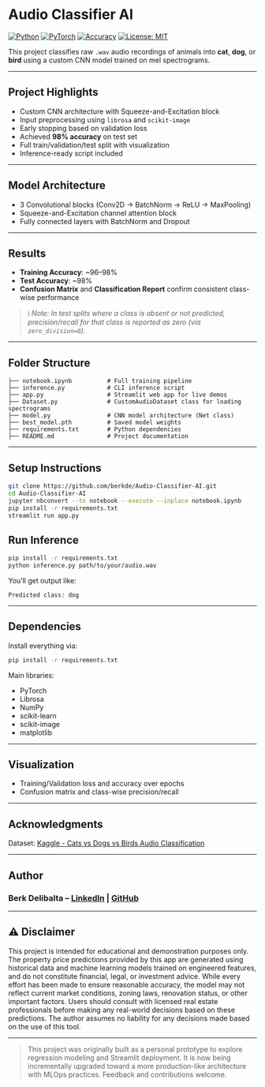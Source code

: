 # Audio Classifier AI

[![Python](https://img.shields.io/badge/python-3.12.4-blue.svg)](https://www.python.org/)
[![PyTorch](https://img.shields.io/badge/PyTorch-2.6.0-red)](https://pytorch.org/)
[![Accuracy](https://img.shields.io/badge/Test%20Accuracy-98%25-brightgreen)]()
[![License: MIT](https://img.shields.io/badge/License-MIT-yellow.svg)](https://opensource.org/licenses/MIT)


This project classifies raw `.wav` audio recordings of animals into **cat**, **dog**, or **bird** using a custom CNN model trained on mel spectrograms.


---

##  Project Highlights

-  Custom CNN architecture with Squeeze-and-Excitation block
-  Input preprocessing using `librosa` and `scikit-image`
-  Early stopping based on validation loss
-  Achieved **98% accuracy** on test set
-  Full train/validation/test split with visualization
-  Inference-ready script included

---

##  Model Architecture

- 3 Convolutional blocks (Conv2D → BatchNorm → ReLU → MaxPooling)
- Squeeze-and-Excitation channel attention block
- Fully connected layers with BatchNorm and Dropout

---

##  Results

- **Training Accuracy**: ~96–98%
- **Test Accuracy**: ~98%
- **Confusion Matrix** and **Classification Report** confirm consistent class-wise performance

> ℹ️ *Note: In test splits where a class is absent or not predicted, precision/recall for that class is reported as zero (via `zero_division=0`).*

---

## Folder Structure

```
├── notebook.ipynb          # Full training pipeline
├── inference.py            # CLI inference script
├── app.py                  # Streamlit web app for live demos
├── Dataset.py              # CustomAudioDataset class for loading spectrograms
├── model.py                # CNN model architecture (Net class)
├── best_model.pth          # Saved model weights
├── requirements.txt        # Python dependencies
├── README.md               # Project documentation
```


---


## Setup Instructions

```bash
git clone https://github.com/berkde/Audio-Classifier-AI.git
cd Audio-Classifier-AI
jupyter nbconvert --to notebook --execute --inplace notebook.ipynb
pip install -r requirements.txt
streamlit run app.py
```


##  Run Inference

```bash
pip install -r requirements.txt
python inference.py path/to/your/audio.wav
```

You’ll get output like:
```
Predicted class: dog
```

---

##  Dependencies

Install everything via:
```bash
pip install -r requirements.txt
```

Main libraries:
- PyTorch
- Librosa
- NumPy
- scikit-learn
- scikit-image
- matplotlib

---

##  Visualization

- Training/Validation loss and accuracy over epochs
- Confusion matrix and class-wise precision/recall

---

##  Acknowledgments

Dataset: [Kaggle - Cats vs Dogs vs Birds Audio Classification](https://www.kaggle.com/datasets/warcoder/cats-vs-dogs-vs-birds-audio-classification)

---

## Author

### Berk Delibalta – [LinkedIn](https://www.linkedin.com/in/berkdelibalta/) | [GitHub](https://github.com/berkde)

---

## ⚠️ Disclaimer

This project is intended for educational and demonstration purposes only. The property price predictions provided by this app are generated using historical data and machine learning models trained on engineered features, and do not constitute financial, legal, or investment advice.
While every effort has been made to ensure reasonable accuracy, the model may not reflect current market conditions, zoning laws, renovation status, or other important factors. Users should consult with licensed real estate professionals before making any real-world decisions based on these predictions.
The author assumes no liability for any decisions made based on the use of this tool.

---

> This project was originally built as a personal prototype to explore regression modeling and Streamlit deployment. It is now being incrementally upgraded toward a more production-like architecture with MLOps practices. Feedback and contributions welcome.
